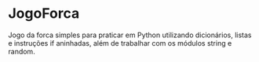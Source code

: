 # JogoForca
Jogo da forca simples para praticar em Python utilizando dicionários, listas e instruções if aninhadas, além de trabalhar com os módulos string e random. 
